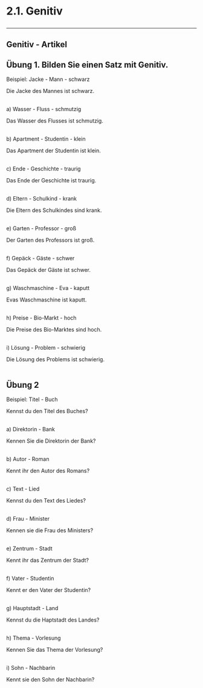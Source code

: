 # 2.1. Genitiv<hr/>


## Genitiv - Artikel


## Übung 1. Bilden Sie einen Satz mit Genitiv.

Beispiel: Jacke - Mann - schwarz

Die Jacke des Mannes ist schwarz.<br/><br/>

a) Wasser - Fluss - schmutzig

Das Wasser des Flusses ist schmutzig.<br/><br/>

b) Apartment - Studentin - klein

Das Apartment der Studentin ist klein.<br/><br/>

c) Ende - Geschichte - traurig

Das Ende der Geschichte ist traurig.<br/><br/>

d) Eltern - Schulkind - krank

Die Eltern des Schulkindes sind krank.<br/><br/>

e) Garten - Professor - groß

Der Garten des Professors ist groß.<br/><br/>

f) Gepäck - Gäste - schwer

Das Gepäck der Gäste ist schwer.<br/><br/>

g) Waschmaschine - Eva - kaputt

Evas Waschmaschine ist kaputt.<br/><br/>

h) Preise - Bio-Markt - hoch

Die Preise des Bio-Marktes sind hoch.<br/><br/>

i) Lösung - Problem - schwierig

Die Lösung des Problems ist schwierig.<br/><br/>


## Übung 2

Beispiel: Titel - Buch

Kennst du den Titel des Buches?<br/><br/>

a) Direktorin - Bank

Kennen Sie die Direktorin der Bank?<br/><br/>

b) Autor - Roman

Kennt ihr den Autor des Romans?<br/><br/>

c) Text - Lied

Kennst du den Text des Liedes?<br/><br/>

d) Frau - Minister

Kennen sie die Frau des Ministers?<br/><br/>

e) Zentrum - Stadt

Kennt ihr das Zentrum der Stadt?<br/><br/>

f) Vater - Studentin

Kennt er den Vater der Studentin?<br/><br/>

g) Hauptstadt - Land

Kennst du die Haptstadt des Landes?<br/><br/>

h) Thema - Vorlesung

Kennen Sie das Thema der Vorlesung?<br/><br/>

i) Sohn - Nachbarin

Kennt sie den Sohn der Nachbarin?<br/><br/>

